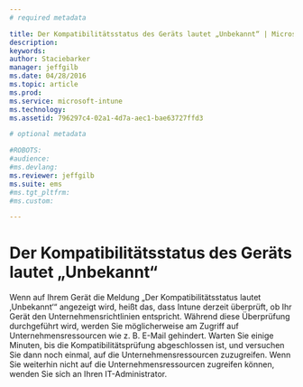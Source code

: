 ```yaml
---
# required metadata

title: Der Kompatibilitätsstatus des Geräts lautet „Unbekannt“ | Microsoft Intune
description:
keywords:
author: Staciebarker
manager: jeffgilb
ms.date: 04/28/2016
ms.topic: article
ms.prod:
ms.service: microsoft-intune
ms.technology:
ms.assetid: 796297c4-02a1-4d7a-aec1-bae63727ffd3

# optional metadata

#ROBOTS:
#audience:
#ms.devlang:
ms.reviewer: jeffgilb
ms.suite: ems
#ms.tgt_pltfrm:
#ms.custom:

---
```



# Der Kompatibilitätsstatus des Geräts lautet „Unbekannt“

Wenn auf Ihrem Gerät die Meldung „Der Kompatibilitätsstatus lautet ‚Unbekannt‘“ angezeigt wird, heißt das, dass Intune derzeit überprüft, ob Ihr Gerät den Unternehmensrichtlinien entspricht. Während diese Überprüfung durchgeführt wird, werden Sie möglicherweise am Zugriff auf Unternehmensressourcen wie z. B. E-Mail gehindert. Warten Sie einige Minuten, bis die Kompatibilitätsprüfung abgeschlossen ist, und versuchen Sie dann noch einmal, auf die Unternehmensressourcen zuzugreifen. Wenn Sie weiterhin nicht auf die Unternehmensressourcen zugreifen können, wenden Sie sich an Ihren IT-Administrator.

<!--HONumber=May16_HO2-->


